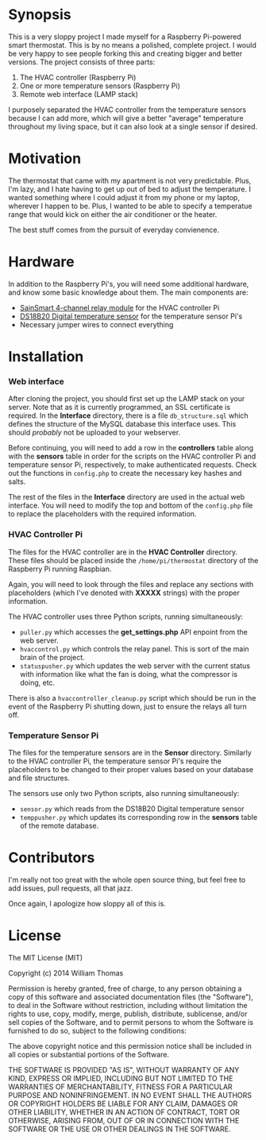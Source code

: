 # Synopsis

This is a very sloppy project I made myself for a Raspberry Pi-powered smart thermostat. This is by no means a polished, complete project. I would be very happy to see people forking this and creating bigger and better versions. The project consists of three parts:

1. The HVAC controller (Raspberry Pi)
2. One or more temperature sensors (Raspberry Pi)
3. Remote web interface (LAMP stack)

I purposely separated the HVAC controller from the temperature sensors because I can add more, which will give a better "average" temperature throughout my living space, but it can also look at a single sensor if desired.

# Motivation

The thermostat that came with my apartment is not very predictable. Plus, I'm lazy, and I hate having to get up out of bed to adjust the temperature. I wanted something where I could adjust it from my phone or my laptop, wherever I happen to be. Plus, I wanted to be able to specify a temperatue range that would kick on either the air conditioner or the heater.

The best stuff comes from the pursuit of everyday convienence.

# Hardware

In addition to the Raspberry Pi's, you will need some additional hardware, and know some basic knowledge about them. The main components are:

* [SainSmart 4-channel relay module](http://www.amazon.com/gp/product/B0057OC5O8/ref=oh_aui_detailpage_o00_s01?ie=UTF8&psc=1) for the HVAC controller Pi
* [DS18B20 Digital temperature sensor](http://www.adafruit.com/product/374) for the temperature sensor Pi's
* Necessary jumper wires to connect everything

# Installation

### Web interface

After cloning the project, you should first set up the LAMP stack on your server. Note that as it is currently programmed, an SSL certificate is required. In the **Interface** directory, there is a file <code>db\_structure.sql</code> which defines the structure of the MySQL database this interface uses. This should _probably_ not be uploaded to your webserver.

Before continuing, you will need to add a row in the **controllers** table along with the **sensors** table in order for the scripts on the HVAC controller Pi and temperature sensor Pi, respectively, to make authenticated requests. Check out the functions in <code>config.php</code> to create the necessary key hashes and salts.

The rest of the files in the **Interface** directory are used in the actual web interface. You will need to modify the top and bottom of the <code>config.php</code> file to replace the placeholders with the required information.

### HVAC Controller Pi

The files for the HVAC controller are in the **HVAC Controller** directory. These files should be placed inside the <code>/home/pi/thermostat</code> directory of the Raspberry Pi running Raspbian.

Again, you will need to look through the files and replace any sections with placeholders (which I've denoted with **XXXXX** strings) with the proper information.

The HVAC controller uses three Python scripts, running simultaneously:

* <code>puller.py</code> which accesses the **get_settings.php** API enpoint from the web server.
* <code>hvaccontrol.py</code> which controls the relay panel. This is sort of the main brain of the project.
* <code>statuspusher.py</code> which updates the web server with the current status with information like what the fan is doing, what the compressor is doing, etc.

There is also a <code>hvaccontroller_cleanup.py</code> script which should be run in the event of the Raspberry Pi shutting down, just to ensure the relays all turn off.

### Temperature Sensor Pi

The files for the temperature sensors are in the **Sensor** directory. Similarly to the HVAC controller Pi, the temperature sensor Pi's require the placeholders to be changed to their proper values based on your database and file structures.

The sensors use only two Python scripts, also running simultaneously:
* <code>sensor.py</code> which reads from the DS18B20 Digital temperature sensor
* <code>temppusher.py</code> which updates its corresponding row in the **sensors** table of the remote database.

# Contributors

I'm really not too great with the whole open source thing, but feel free to add issues, pull requests, all that jazz.

Once again, I apologize how sloppy all of this is.

# License

The MIT License (MIT)

Copyright (c) 2014 William Thomas

Permission is hereby granted, free of charge, to any person obtaining a copy
of this software and associated documentation files (the "Software"), to deal
in the Software without restriction, including without limitation the rights
to use, copy, modify, merge, publish, distribute, sublicense, and/or sell
copies of the Software, and to permit persons to whom the Software is
furnished to do so, subject to the following conditions:

The above copyright notice and this permission notice shall be included in
all copies or substantial portions of the Software.

THE SOFTWARE IS PROVIDED "AS IS", WITHOUT WARRANTY OF ANY KIND, EXPRESS OR
IMPLIED, INCLUDING BUT NOT LIMITED TO THE WARRANTIES OF MERCHANTABILITY,
FITNESS FOR A PARTICULAR PURPOSE AND NONINFRINGEMENT. IN NO EVENT SHALL THE
AUTHORS OR COPYRIGHT HOLDERS BE LIABLE FOR ANY CLAIM, DAMAGES OR OTHER
LIABILITY, WHETHER IN AN ACTION OF CONTRACT, TORT OR OTHERWISE, ARISING FROM,
OUT OF OR IN CONNECTION WITH THE SOFTWARE OR THE USE OR OTHER DEALINGS IN
THE SOFTWARE.
